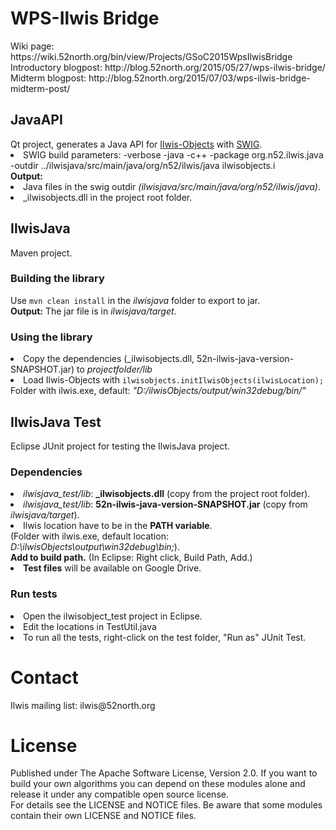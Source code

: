 <h1>WPS-Ilwis Bridge</h1>
Wiki page: https://wiki.52north.org/bin/view/Projects/GSoC2015WpsIlwisBridge <br>
Introductory blogpost: http://blog.52north.org/2015/05/27/wps-ilwis-bridge/ <br>
Midterm blogpost: http://blog.52north.org/2015/07/03/wps-ilwis-bridge-midterm-post/ <br>

<h2>JavaAPI</h2>
Qt project, generates a Java API for <a href="https://github.com/52North/IlwisCore">Ilwis-Objects</a> with <a href="http://www.swig.org/">SWIG</a>.
<li>SWIG build parameters: -verbose -java -c++ -package org.n52.ilwis.java -outdir ../ilwisjava/src/main/java/org/n52/ilwis/java ilwisobjects.i</li>
<b>Output:</b>
<li>Java files in the swig outdir <i>(ilwisjava/src/main/java/org/n52/ilwis/java)</i>.
<li>_ilwisobjects.dll in the project root folder.

<h2>IlwisJava</h2>
Maven project.
<h3>Building the library</h3>
Use <code>mvn clean install</code> in the <i>ilwisjava</i> folder to export to jar.<br>
<b>Output:</b> The jar file is in <i>ilwisjava/target</i>.
<h3>Using the library</h3>
<li>Copy the dependencies (_ilwisobjects.dll, 52n-ilwis-java-version-SNAPSHOT.jar) to <i>projectfolder/lib</i></li>
<li>Load Ilwis-Objects with <code>ilwisobjects.initIlwisObjects(ilwisLocation);</code><br>
Folder with ilwis.exe, default: <i>"D:/ilwisObjects/output/win32debug/bin/"</i></li>

<h2>IlwisJava Test</h2>
Eclipse JUnit project for testing the IlwisJava project.
<h3>Dependencies</h3>
<li><i>ilwisjava_test/lib</i>: <b>_ilwisobjects.dll</b> (copy from the project root folder).</li>
<li><i>ilwisjava_test/lib</i>: <b>52n-ilwis-java-version-SNAPSHOT.jar</b> (copy from <i>ilwisjava/target</i>).</li> 
<li>Ilwis location have to be in the <b>PATH variable</b>.<br>(Folder with ilwis.exe, default location: <i>D:\ilwisObjects\output\win32debug\bin;</i>).<br><b>Add to build path.</b> (In Eclipse: Right click, Build Path, Add.)</li>
<li><b>Test files</b> will be available on Google Drive.</li>
<h3>Run tests</h3>
<li>Open the ilwisobject_test project in Eclipse.</li>
<li>Edit the locations in TestUtil.java</li>
<li>To run all the tests, right-click on the test folder, "Run as" JUnit Test.</li>

<h1>Contact</h1>
Ilwis mailing list: ilwis@52north.org

<h1>License</h1>
Published under The Apache Software License, Version 2.0. If you want to build your own algorithms you can depend on these modules alone and release it under any compatible open source license.
<br>For details see the LICENSE and NOTICE files. Be aware that some modules contain their own LICENSE and NOTICE files.

